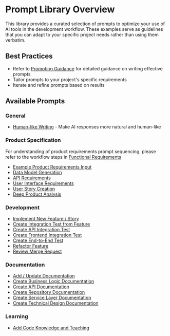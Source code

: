 # Prompt Library Overview

This library provides a curated selection of prompts to optimize your use of AI tools in the development workflow. These examples serve as guidelines that you can adapt to your specific project needs rather than using them verbatim.

## Best Practices
- Refer to [Prompting Guidance](prompting-guidance.md) for detailed guidance on writing effective prompts
- Tailor prompts to your project's specific requirements
- Iterate and refine prompts based on results

## Available Prompts

### General
- [Human-like Writing](general/prompt-human-like.md) - Make AI responses more natural and human-like

### Product Specification
For understanding of product requirements prompt sequencing, please refer to the workflow steps in [Functional Requirements](../workflow/feature-based-development/02-functional-requirement.md)

- [Example Product Requirements Input](product/example-product-requirements-input.md)
- [Data Model Generation](product/prompt-data-model-generation.md)
- [API Requirements](product/prompt-api-requirements.md)
- [User Interface Requirements](product/prompt-user-interface-requirements.md)
- [User Story Creation](product/prompt-user-story-creation.md)
- [Deep Product Analysis](product/prompt-product-analysis.md)

### Development
- [Implement New Feature / Story](development/prompt-new-feature-story.md)
- [Create Integration Test from Feature](development/prompt-new-integration-test-from-feature.md)
- [Create API Integration Test](development/prompt-new-api-integration-test.md)
- [Create Frontend Integration Test](development/prompt-new-frontend-integration-test.md)
- [Create End-to-End Test](development/prompt-new-e2e-test.md)
- [Refactor Feature](development/prompt-refactor-feature.md)
- [Review Merge Request](development/prompt-merge-request-review.md)

### Documentation
- [Add / Update Documentation](documentation/prompt-add-update-documentation.md)
- [Create Business Logic Documentation](documentation/prompt-create-business-logic-documentation.md)
- [Create API Documentation](documentation/prompt-create-api-documentation.md)
- [Create Repository Documentation](documentation/prompt-create-repository-documentation.md)
- [Create Service Layer Documentation](documentation/prompt-create-service-layer-documentation.md)
- [Create Technical Design Documentation](documentation/prompt-technical-design-documentation.md)

### Learning
- [Add Code Knowledge and Teaching](learning/prompt-add-coding-knowledge-teaching.md)
